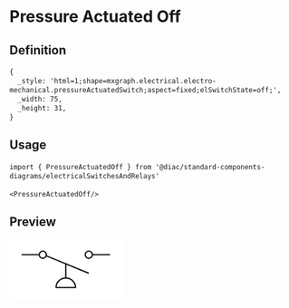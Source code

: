 # Pressure Actuated Off

## Definition

```
{
  _style: 'html=1;shape=mxgraph.electrical.electro-mechanical.pressureActuatedSwitch;aspect=fixed;elSwitchState=off;',
  _width: 75,
  _height: 31,
}
```

## Usage

```
import { PressureActuatedOff } from '@diac/standard-components-diagrams/electricalSwitchesAndRelays'

<PressureActuatedOff/>
```

## Preview

<img src="./pressure-actuated-off.png" width="200"/>
